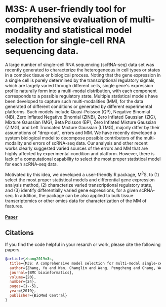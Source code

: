 # M3S: A user-friendly tool for comprehensive evaluation of multi-modality and statistical model selection for single-cell RNA sequencing data.

A large number of single-cell RNA sequencing (scRNA-seq) data set was
recently generated to characterize the heterogeneous in cell types or
states in a complex tissue or biological process. Noting that the gene
expression in a single cell is purely determined by the transcriptional
regulatory signals, which are largely varied through different cells,
single gene's expression profile naturally form into a multi-modal
distribution, with each component corresponds to a possible regulatory
state. Multiple statistical models have been developed to capture such
multi-modalities (MM), for the data generated of different conditions or
generated by different experimental platforms. Such models include
Quasi-Poisson (QP), Negative Binomial (NB), Zero Inflated Negative
Binomial (ZINB), Zero Inflated Gaussian (ZIG), Mixture Gaussian (MG),
Beta Poisson (BP), Zero Inflated Mixture Gaussian (ZIMG), and Left
Truncated Mixture Gaussian (LTMG), majorly differ by their assumptions
of "drop-out", errors and MM. We have recently developed a system
biological model to decompose possible contributors of the
multi-modality and errors of scRNA-seq data. Our analysis and other
recent works clearly suggested varied sources of the errors and MM that
are highly affected by experimental condition and platform. However,
there is lack of a computational capability to select the most proper
statistical model for each scRNA-seq data.

Motivated by this idea, we developed a user-friendly R package,
M<sup>3</sup>S, to (1) select the most proper statistical models and
differential gene expression analysis method, (2) characterize varied
transcriptional regulatory state, and (3) identify differentially varied
gene expressions, for a given scRNA-seq. In addition, the package can be
also applied to bulk tissue transcriptomics or other omics data for
characterization of the MM of features.

#### [Paper](https://bmcbioinformatics.biomedcentral.com/articles/10.1186/s12859-019-3243-1)

## Citations
If you find the code helpful in your resarch or work, please cite the following papers.
```BibTex
@article{zhang2019m3s,
  title={M3S: A comprehensive model selection for multi-modal single-cell RNA sequencing data},
  author={Zhang, Yu and Wan, Changlin and Wang, Pengcheng and Chang, Wennan and Huo, Yan and Chen, Jian and Ma, Qin and Cao, Sha and Zhang, Chi},
  journal={BMC bioinformatics},
  volume={20},
  number={24},
  pages={1--5},
  year={2019},
  publisher={BioMed Central}
}
```
